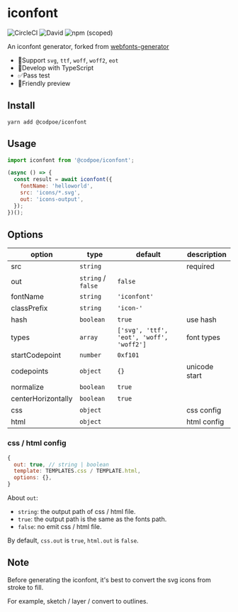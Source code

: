 # iconfont

![CircleCI](https://img.shields.io/circleci/build/github/Codpoe/iconfont.svg)
![David](https://img.shields.io/david/codpoe/iconfont.svg)
![npm (scoped)](https://img.shields.io/npm/v/@codpoe/iconfont.svg)

An iconfont generator, forked from [webfonts-generator](https://github.com/sunflowerdeath/webfonts-generator)

- 🎉Support `svg`, `ttf`, `woff`, `woff2`, `eot`
- 🥊Develop with TypeScript
- ✅Pass test
- 👀Friendly preview

## Install
```
yarn add @codpoe/iconfont
```

## Usage
```js
import iconfont from '@codpoe/iconfont';

(async () => {
  const result = await iconfont({
    fontName: 'helloworld',
    src: 'icons/*.svg',
    out: 'icons-output',
  });
})();
```

## Options

| option | type | default | description |
|---|---|---|---|
| src | `string` | | required |
| out | `string` / `false` | `false` | |
| fontName | `string` | `'iconfont'` | |
| classPrefix | `string` | `'icon-'` | |
| hash | `boolean` | `true` | use hash |
| types | `array` | `['svg', 'ttf', 'eot', 'woff', 'woff2']` | font types |
| startCodepoint | `number` | `0xf101` | |
| codepoints | `object` | `{}` | unicode start |
| normalize | `boolean` | `true` | |
| centerHorizontally | `boolean` | `true` | |
| css | `object` | | css config |
| html | `object` | | html config |

### css / html config
```js
{
  out: true, // string | boolean
  template: TEMPLATES.css / TEMPLATE.html,
  options: {},
}
```
About `out`:
- `string`: the output path of css / html file.
- `true`: the output path is the same as the fonts path.
- `false`: no emit css / html file.

By default, `css.out` is `true`, `html.out` is `false`.

## Note

Before generating the iconfont, it's best to convert the svg icons from stroke to fill.

For example, sketch / layer / convert to outlines.
